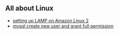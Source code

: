 ##  All about Linux
- [setting up LAMP on Amazon Linux 2](https://thawheinthit.github.io/notes/setting-up-lamp-on-amazon-linux-2.md)
- [mysql create new user and grant full permission](https://thawheinthit.github.io/notes/mysql-create-new-user-and-grant-full-permission.md)
